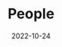 ---
title: People
date: 2022-10-24

type: landing

sections:
  - block: people
    content:
      title: ''
      # Choose which groups/teams of users to display.
      #   Edit `user_groups` in each user's profile to add them to one or more of these groups.
      user_groups:
          - Principal Investigators
          - Miembros del Grupo #Researchers
          - Grad Students
          - Administration
          - Visitors
          - Alumni
      #sort_by: Params.last_name
      sort_by: weight
      sort_ascending: true
      
    design:
      show_interests: false
      show_role: true
      show_social: false
---